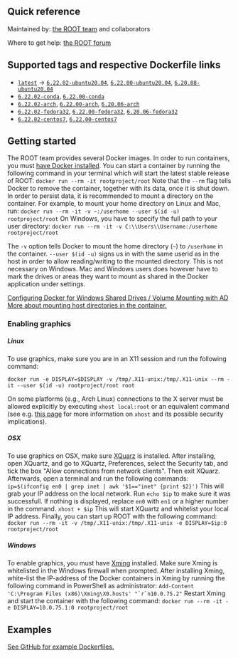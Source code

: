 ## Quick reference

Maintained by: [the ROOT team](https://root.cern/) and collaborators

Where to get help: [the ROOT forum](https://root-forum.cern.ch/)

## Supported tags and respective Dockerfile links

* [`latest`](https://github.com/root-project/root-docker/blob/6.22.02-ubuntu20.04/ubuntu/Dockerfile) -> [`6.22.02-ubuntu20.04`](https://github.com/root-project/root-docker/blob/6.22.02-ubuntu20.04/ubuntu/Dockerfile), [`6.22.00-ubuntu20.04`](https://github.com/root-project/root-docker/blob/6.22.00-ubuntu20.04/ubuntu/Dockerfile), [`6.20.08-ubuntu20.04`](https://github.com/root-project/root-docker/blob/6.20.08-ubuntu20.04/ubuntu/Dockerfile)
* [`6.22.02-conda`](https://github.com/root-project/root-docker/blob/6.22.02-conda/conda/Dockerfile), [`6.22.00-conda`](https://github.com/root-project/root-docker/blob/6.22.00-conda/conda/Dockerfile)
* [`6.22.02-arch`](https://github.com/root-project/root-docker/blob/6.22.02-arch/arch/Dockerfile), [`6.22.00-arch`](https://github.com/root-project/root-docker/blob/6.22.00-arch/conda/Dockerfile), [`6.20.06-arch`](https://github.com/root-project/root-docker/blob/6.20.06-arch/arch/Dockerfile)
* [`6.22.02-fedora32`](https://github.com/root-project/root-docker/blob/6.22.02-fedora32/fedora/Dockerfile), [`6.22.00-fedora32`](https://github.com/root-project/root-docker/blob/6.22.00-fedora32/fedora/Dockerfile), [`6.20.06-fedora32`](https://github.com/root-project/root-docker/blob/6.20.06-fedora32/fedora/Dockerfile)
* [`6.22.02-centos7`](https://github.com/root-project/root-docker/blob/6.22.02-centos7/cc7/Dockerfile), [`6.22.00-centos7`](https://github.com/root-project/root-docker/blob/6.22.00-centos7/cc7/Dockerfile)

## Getting started

The ROOT team provides several Docker images. In order to run containers, you must [have Docker installed](https://www.docker.com/community-edition#/download).
You can start a container by running the following command in your terminal which will start the latest stable release of ROOT:
`docker run --rm -it rootproject/root`
Note that the `--rm` flag tells Docker to remove the container, together with its data, once it is shut down. In order to persist data, it is recommended to mount a directory on the container. For example, to mount your home directory on Linux and Mac, run:
`docker run --rm -it -v ~:/userhome --user $(id -u) rootproject/root`
On Windows, you have to specify the full path to your user directory:
`docker run --rm -it -v C:\\Users\\Username:/userhome rootproject/root`

The `-v` option tells Docker to mount the home directory (`~`) to `/userhome` in the container. `--user $(id -u)` signs us in with the same userid as in the host in order to allow reading/writing to the mounted directory. This is not necessary on Windows. Mac and Windows users does however have to mark the drives or areas they want to mount as shared in the Docker application under settings.

[Configuring Docker for Windows Shared Drives / Volume Mounting with AD](https://blogs.msdn.microsoft.com/stevelasker/2016/06/14/configuring-docker-for-windows-volumes/)
[More about mounting host directories in the container.](https://docs.docker.com/engine/tutorials/dockervolumes/#mount-a-host-directory-as-a-data-volume)

### Enabling graphics

##### Linux
To use graphics, make sure you are in an X11 session and run the following command:

```
docker run -e DISPLAY=$DISPLAY -v /tmp/.X11-unix:/tmp/.X11-unix --rm -it --user $(id -u) rootproject/root root
```

On some platforms (e.g., Arch Linux) connections to the X server must be allowed explicitly by executing `xhost local:root` or an equivalent command (see e.g. [this page](https://wiki.archlinux.org/index.php/Xhost) for more information on `xhost` and its possible security implications).

##### OSX
To use graphics on OSX, make sure [XQuarz](https://www.xquartz.org/) is installed. After installing, open XQuartz, and go to XQuartz, Preferences, select the Security tab, and tick the box "Allow connections from network clients". Then exit XQuarz. Afterwards, open a terminal and run the following commands:
`ip=$(ifconfig en0 | grep inet | awk '$1=="inet" {print $2}')`
This will grab your IP address on the local network. Run `echo $ip` to make sure it was successfull. If nothing is displayed, replace `en0` with `en1` or a higher number in the command.
`xhost + $ip`
This will start XQuartz and whitelist your local IP address. Finally, you can start up ROOT with the following command:
`docker run --rm -it -v /tmp/.X11-unix:/tmp/.X11-unix -e DISPLAY=$ip:0 rootproject/root`

##### Windows
To enable graphics, you must have [Xming](https://sourceforge.net/projects/xming/) installed. Make sure Xming is whitelisted in the Windows firewall when prompted. After installing Xming, white-list the IP-address of the Docker containers in Xming by running the following command in PowerShell as administrator: 
``Add-Content 'C:\Program Files (x86)\Xming\X0.hosts' "`r`n10.0.75.2"`` 
Restart Xming and start the container with the following command: 
`docker run --rm -it -e DISPLAY=10.0.75.1:0 rootproject/root`

## Examples
[See GitHub for example Dockerfiles.](https://github.com/root-project/docker-examples)
